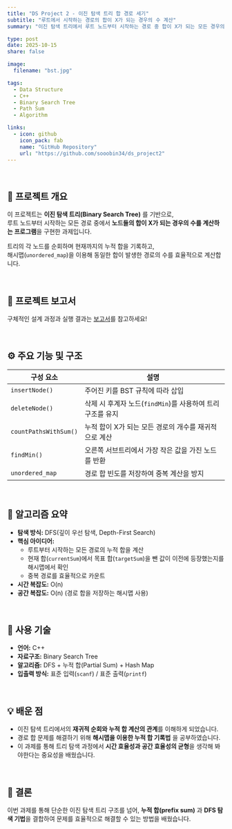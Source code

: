 ```yaml
---
title: "DS Project 2 - 이진 탐색 트리 합 경로 세기"
subtitle: "루트에서 시작하는 경로의 합이 X가 되는 경우의 수 계산"
summary: "이진 탐색 트리에서 루트 노드부터 시작하는 경로 중 합이 X가 되는 모든 경우의 수를 계산하는 프로그램을 구현했습니다."

type: post
date: 2025-10-15
share: false

image:
  filename: "bst.jpg"

tags:
  - Data Structure
  - C++
  - Binary Search Tree
  - Path Sum
  - Algorithm

links:
  - icon: github
    icon_pack: fab
    name: "GitHub Repository"
    url: "https://github.com/sooobin34/ds_project2"
---
```


<br>

## 🎯 프로젝트 개요
이 프로젝트는 **이진 탐색 트리(Binary Search Tree)** 를 기반으로,  
루트 노드부터 시작하는 모든 경로 중에서 **노드들의 합이 X가 되는 경우의 수를 계산하는 프로그램**을 구현한 과제입니다.  

트리의 각 노드를 순회하며 현재까지의 누적 합을 기록하고,  
해시맵(`unordered_map`)을 이용해 동일한 합이 발생한 경로의 수를 효율적으로 계산합니다.  

<br>

## 📄 프로젝트 보고서  
구체적인 설계 과정과 실행 결과는 [보고서](/files/ds_project123_report.pdf)를 참고하세요!

<br>

## ⚙️ 주요 기능 및 구조
| 구성 요소 | 설명 |
|------------|-------|
| `insertNode()` | 주어진 키를 BST 규칙에 따라 삽입 |
| `deleteNode()` | 삭제 시 후계자 노드(`findMin`)를 사용하여 트리 구조를 유지 |
| `countPathsWithSum()` | 누적 합이 X가 되는 모든 경로의 개수를 재귀적으로 계산 |
| `findMin()` | 오른쪽 서브트리에서 가장 작은 값을 가진 노드를 반환 |
| `unordered_map` | 경로 합 빈도를 저장하여 중복 계산을 방지 |

<br>

## 🧠 알고리즘 요약
- **탐색 방식:** DFS(깊이 우선 탐색, Depth-First Search)  
- **핵심 아이디어:**  
  - 루트부터 시작하는 모든 경로의 누적 합을 계산  
  - 현재 합(`currentSum`)에서 목표 합(`targetSum`)을 뺀 값이 이전에 등장했는지를 해시맵에서 확인  
  - 중복 경로를 효율적으로 카운트  
- **시간 복잡도:** O(n)  
- **공간 복잡도:** O(n) (경로 합을 저장하는 해시맵 사용)

<br>

## 🧩 사용 기술
- **언어:** C++  
- **자료구조:** Binary Search Tree  
- **알고리즘:** DFS + 누적 합(Partial Sum) + Hash Map  
- **입출력 방식:** 표준 입력(`scanf`) / 표준 출력(`printf`)  

<br>

## 💡 배운 점
- 이진 탐색 트리에서의 **재귀적 순회와 누적 합 계산의 관계**를 이해하게 되었습니다.  
- 경로 합 문제를 해결하기 위해 **해시맵을 이용한 누적 합 기록법** 을 공부하였습니다.  
- 이 과제를 통해 트리 탐색 과정에서 **시간 효율성과 공간 효율성의 균형**을 생각해 봐야한다는 중요성을 배웠습니다.  

<br>

## 📘 결론
이번 과제를 통해 단순한 이진 탐색 트리 구조를 넘어, **누적 합(prefix sum)** 과 **DFS 탐색 기법**을 결합하여 문제를 효율적으로 해결할 수 있는 방법을 배웠습니다.

<dr>